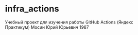 # infra_actions
Учебный проект для изучения работы GitHub Actions (Яндекс Практикум)
Мосин Юрий Юрьевич 1987